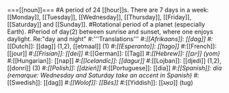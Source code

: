 ===[[noun]]===
#A period of 24 [[hour]]s. There are 7 days in a week: [[Monday]], [[Tuesday]], [[Wednesday]], [[Thursday]], [[Friday]], [[Saturday]] and [[Sunday]].
#Rotational period of a planet (especially Earth).
#Period of day(2) between sunrise and sunset, where one enjoys daylight. Re:"day and night"
#:'''Translations'''
#:*[[Afrikaans]]: [[dag]]
#:*[[Dutch]]: [[dag]] (1,2), [[etmaal]] (1)
#:*[[Esperanto]]: [[tago]]
#:*[[French]]: [[jour]]
#:*[[Frisian]]: [[dei]]
#:*[[German]]: [[Tag]]
#:*[[Hebrew]]: [[יום]] (yom)
#:*[[Hungarian]]: [[nap]]
#:*[[Icelandic]]: [[dagur]]
#:*[[Lojban]]: [[djedi]] (1,2), [[donri]] (3)
#:*[[Polish]]: [[dzień]]
#:*[[Portuguese]]: [[dia]]
#:*[[Spanish]]: día (remarque: Wednesday and Saturday take an accent in Spanish)
#:*[[Swedish]]: [[dag]]
#:*[[Wolof]]: [[Bés]]
#:*[[Yiddish]]: [[טאָג]] (tug)